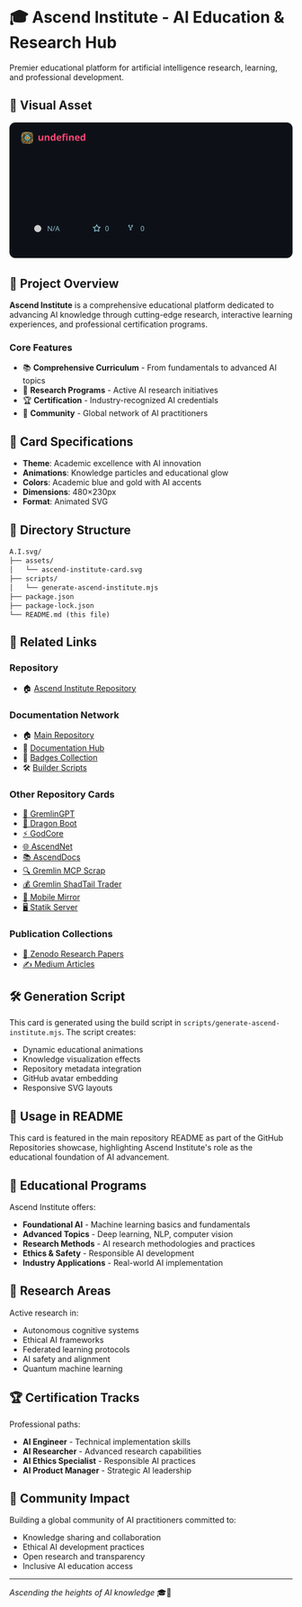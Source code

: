 # 🎓 Ascend Institute - AI Education & Research Hub

Premier educational platform for artificial intelligence research, learning, and professional development.

## 🎨 Visual Asset

<div align="center">
  <img src="https://raw.githubusercontent.com/statikfintechllc/statikfintechllc/master/docs/A.I.svg/assets/ascend-institute-card.svg" alt="Ascend Institute Card" width="600"/>
</div>

## 🚀 Project Overview

**Ascend Institute** is a comprehensive educational platform dedicated to advancing AI knowledge through cutting-edge research, interactive learning experiences, and professional certification programs.

### Core Features
- 📚 **Comprehensive Curriculum** - From fundamentals to advanced AI topics
- 🔬 **Research Programs** - Active AI research initiatives
- 🏆 **Certification** - Industry-recognized AI credentials
- 🤝 **Community** - Global network of AI practitioners

## 🎨 Card Specifications

- **Theme**: Academic excellence with AI innovation
- **Animations**: Knowledge particles and educational glow
- **Colors**: Academic blue and gold with AI accents
- **Dimensions**: 480×230px
- **Format**: Animated SVG

## 📁 Directory Structure

```
A.I.svg/
├── assets/
│   └── ascend-institute-card.svg
├── scripts/
│   └── generate-ascend-institute.mjs
├── package.json
├── package-lock.json
└── README.md (this file)
```

## 🔗 Related Links

### Repository
- 🏠 [Ascend Institute Repository](https://github.com/statikfintechllc/AscendInstitute)

### Documentation Network
- 🏠 [Main Repository](../../README.md)
- 📁 [Documentation Hub](../README.md)
- 🎯 [Badges Collection](../../badges/README.md)
- 🛠️ [Builder Scripts](../../builder.script/README.md)

### Other Repository Cards
- [🧠 GremlinGPT](../G.G.svg/)
- [🐉 Dragon Boot](../D.B.svg/)
- [⚡ GodCore](../G.C.svg/)
- [🌐 AscendNet](../A.N.svg/)
- [📚 AscendDocs](../A.D.svg/)
- [🔍 Gremlin MCP Scrap](../G.M.svg/)
- [💰 Gremlin ShadTail Trader](../G.S.svg/)
- [📱 Mobile Mirror](../M.M.svg/)
- [🖥️ Statik Server](../S.S.svg/)

### Publication Collections
- [📄 Zenodo Research Papers](../Zenodo.papers.svg/)
- [✍️ Medium Articles](../Medium.papers.svg/)

## 🛠️ Generation Script

This card is generated using the build script in `scripts/generate-ascend-institute.mjs`. The script creates:
- Dynamic educational animations
- Knowledge visualization effects
- Repository metadata integration
- GitHub avatar embedding
- Responsive SVG layouts

## 🎯 Usage in README

This card is featured in the main repository README as part of the GitHub Repositories showcase, highlighting Ascend Institute's role as the educational foundation of AI advancement.

## 🌟 Educational Programs

Ascend Institute offers:
- **Foundational AI** - Machine learning basics and fundamentals
- **Advanced Topics** - Deep learning, NLP, computer vision
- **Research Methods** - AI research methodologies and practices
- **Ethics & Safety** - Responsible AI development
- **Industry Applications** - Real-world AI implementation

## 🔬 Research Areas

Active research in:
- Autonomous cognitive systems
- Ethical AI frameworks
- Federated learning protocols
- AI safety and alignment
- Quantum machine learning

## 🏆 Certification Tracks

Professional paths:
- **AI Engineer** - Technical implementation skills
- **AI Researcher** - Advanced research capabilities
- **AI Ethics Specialist** - Responsible AI practices
- **AI Product Manager** - Strategic AI leadership

## 🤝 Community Impact

Building a global community of AI practitioners committed to:
- Knowledge sharing and collaboration
- Ethical AI development practices
- Open research and transparency
- Inclusive AI education access

---

*Ascending the heights of AI knowledge* 🎓🚀
